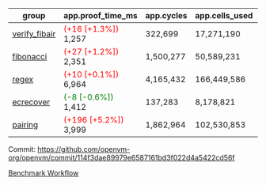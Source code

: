 | group | app.proof_time_ms | app.cycles | app.cells_used | leaf.proof_time_ms | leaf.cycles | leaf.cells_used |
| -- | -- | -- | -- | -- | -- | -- |
| [verify_fibair](https://github.com/openvm-org/openvm/blob/benchmark-results/benchmarks-pr/1874/verify_fibair-114f3dae89979e6587161bd3f022d4a5422cd56f.md) |<span style='color: red'>(+16 [+1.3%])</span> 1,257 |  322,699 |  17,271,190 |- | - | - |
| [fibonacci](https://github.com/openvm-org/openvm/blob/benchmark-results/benchmarks-pr/1874/fibonacci-114f3dae89979e6587161bd3f022d4a5422cd56f.md) |<span style='color: red'>(+27 [+1.2%])</span> 2,351 |  1,500,277 |  50,589,231 |- | - | - |
| [regex](https://github.com/openvm-org/openvm/blob/benchmark-results/benchmarks-pr/1874/regex-114f3dae89979e6587161bd3f022d4a5422cd56f.md) |<span style='color: red'>(+10 [+0.1%])</span> 6,964 |  4,165,432 |  166,449,586 |- | - | - |
| [ecrecover](https://github.com/openvm-org/openvm/blob/benchmark-results/benchmarks-pr/1874/ecrecover-114f3dae89979e6587161bd3f022d4a5422cd56f.md) |<span style='color: green'>(-8 [-0.6%])</span> 1,412 |  137,283 |  8,178,821 |- | - | - |
| [pairing](https://github.com/openvm-org/openvm/blob/benchmark-results/benchmarks-pr/1874/pairing-114f3dae89979e6587161bd3f022d4a5422cd56f.md) |<span style='color: red'>(+196 [+5.2%])</span> 3,999 |  1,862,964 |  102,530,853 |- | - | - |


Commit: https://github.com/openvm-org/openvm/commit/114f3dae89979e6587161bd3f022d4a5422cd56f

[Benchmark Workflow](https://github.com/openvm-org/openvm/actions/runs/16330049334)
